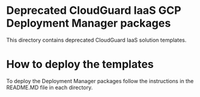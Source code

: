 # Deprecated CloudGuard IaaS GCP Deployment Manager packages
This directory contains deprecated CloudGuard IaaS solution templates.

# How to deploy the templates
To deploy the Deployment Manager packages follow the instructions in the README.MD file in each directory.